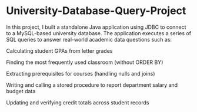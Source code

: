 # University-Database-Query-Project
In this project, I built a standalone Java application using JDBC to connect to a MySQL-based university database. The application executes a series of SQL queries to answer real-world academic data questions such as:

Calculating student GPAs from letter grades

Finding the most frequently used classroom (without ORDER BY)

Extracting prerequisites for courses (handling nulls and joins)

Writing and calling a stored procedure to report department salary and budget data

Updating and verifying credit totals across student records

